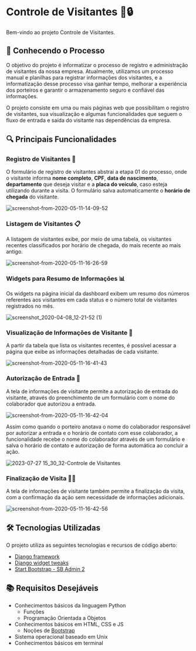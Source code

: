 # Controle de Visitantes 🏢🔒

Bem-vindo ao projeto Controle de Visitantes. 

## 🏢 Conhecendo o Processo

O objetivo do projeto é informatizar o processo de registro e administração de visitantes da nossa empresa. Atualmente, utilizamos um processo manual e planilhas para registrar informações dos visitantes, e a informatização desse processo visa ganhar tempo, melhorar a experiência dos porteiros e garantir o armazenamento seguro e confiável das informações.

O projeto consiste em uma ou mais páginas web que possibilitam o registro de visitantes, sua visualização e algumas funcionalidades que seguem o fluxo de entrada e saída do visitante nas dependências da empresa.

## 🔍 Principais Funcionalidades

### Registro de Visitantes 📝

O formulário de registro de visitantes abstrai a etapa 01 do processo, onde o visitante informa **nome completo**, **CPF**, **data de nascimento**, **departamento** que deseja visitar e a **placa do veículo**, caso esteja utilizando durante a visita. O formulário salva automaticamente o **horário de chegada** do visitante.

![screenshot-from-2020-05-11-14-09-52](https://github.com/matfurrier/controle-portaria/assets/30526394/cd5c1283-e79f-4805-be9d-ff07ff2a181d)

### Listagem de Visitantes 📋

A listagem de visitantes exibe, por meio de uma tabela, os visitantes recentes classificados por horário de chegada, do mais recente ao mais antigo.

![screenshot-from-2020-05-11-16-26-59](https://github.com/matfurrier/controle-portaria/assets/30526394/a8cd2bef-2cb3-4453-b52b-b2fb75290bdc)

### Widgets para Resumo de Informações 📊

Os widgets na página inicial da dashboard exibem um resumo dos números referentes aos visitantes em cada status e o número total de visitantes registrados no mês.

![screenshot_2020-04-08_12-21-52 (1)](https://github.com/matfurrier/controle-portaria/assets/30526394/6363de6b-0dc2-49f6-9c5f-f458b899e18b)

### Visualização de Informações de Visitante 👀

A partir da tabela que lista os visitantes recentes, é possível acessar a página que exibe as informações detalhadas de cada visitante.

![screenshot-from-2020-05-11-16-41-43](https://github.com/matfurrier/controle-portaria/assets/30526394/1f722b42-e988-48a3-80a2-7136f1d7b7f0)

### Autorização de Entrada 🚪

A tela de informações de visitante permite a autorização de entrada do visitante, através do preenchimento de um formulário com o nome do colaborador que autorizou a entrada.

![screenshot-from-2020-05-11-16-42-04](https://github.com/matfurrier/controle-portaria/assets/30526394/d99a52d1-39d6-45ca-8890-a23f9cdbf14d)

Assim como quando o porteiro anotava o nome do colaborador responsável por autorizar a entrada e o horário de contato com esse colaborador, a funcionalidade recebe o nome do colaborador através de um formulário e salva o horário de contato e autorização de forma automática ao concluir a ação.

![2023-07-27 15_30_32-Controle de Visitantes](https://github.com/matfurrier/controle-portaria/assets/30526394/935c553c-6047-4151-822d-0499f2d0d557)

### Finalização de Visita 🚪🚶

A tela de informações de visitante também permite a finalização da visita, com a confirmação da ação sem necessidade de informações adicionais.

![screenshot-from-2020-05-11-16-42-56](https://github.com/matfurrier/controle-portaria/assets/30526394/50d532fb-5eae-42a6-82f6-30c6c5040014)

## 🛠️ Tecnologias Utilizadas

O projeto utiliza as seguintes tecnologias e recursos de código aberto:

* [Django framework](https://www.djangoproject.com/)
* [Django widget tweaks](https://github.com/jazzband/django-widget-tweaks)
* [Start Bootstrap - SB Admin 2](https://github.com/BlackrockDigital/startbootstrap-sb-admin-2)

## 📚 Requisitos Desejáveis

* Conhecimentos básicos da linguagem Python
  * Funções
  * Programação Orientada a Objetos
* Conhecimentos básicos em HTML, CSS e JS
  * Noções de [Bootstrap](https://getbootstrap.com/)
* Sistema operacional baseado em Unix
* Conhecimentos básicos em terminal

